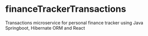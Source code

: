 # financeTrackerTransactions
 Transactions microservice for personal finance tracker using Java Springboot, Hibernate ORM and React
